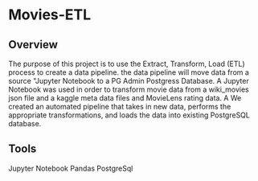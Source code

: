 # Movies-ETL

## Overview

The purpose of this project is to use the Extract, Transform, Load (ETL) process to create a data pipeline. the data pipeline will move data from a source "Jupyter Notebook to a PG Admin Postgress Database.  A Jupyter Notebook was used in order to transform movie data from a wiki_movies json file and a kaggle meta data files and MovieLens rating data. A
We created an automated pipeline that takes in new data, performs the appropriate transformations, and loads the data into existing PostgreSQL database. 

## Tools 

Jupyter Notebook
Pandas
PostgreSql
